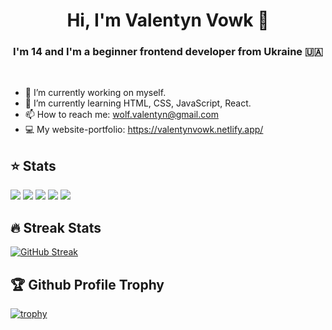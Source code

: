 <h1 align="center">Hi, I'm Valentyn Vowk 👋</h1>
<h3 align="center">I'm 14 and I'm a beginner frontend developer from Ukraine 🇺🇦</h3>  
  
<br>

- 🔭 I’m currently working on myself.
- 🌱 I’m currently learning HTML, CSS, JavaScript, React. 
- 📫 How to reach me: wolf.valentyn@gmail.com
- 💻 My website-portfolio: <a href="https://valentynvowk.netlify.app/" target="_blank">https://valentynvowk.netlify.app/</a>             

## ⭐ Stats  

![](https://github-profile-summary-cards.vercel.app/api/cards/profile-details?username=wolfval&theme=solarized_dark)
![](https://github-profile-summary-cards.vercel.app/api/cards/most-commit-language?username=wolfval&theme=solarized_dark)
![](https://github-profile-summary-cards.vercel.app/api/cards/repos-per-language?username=wolfval&theme=solarized_dark)
![](https://github-profile-summary-cards.vercel.app/api/cards/stats?username=wolfval&theme=solarized_dark)
![](https://github-profile-summary-cards.vercel.app/api/cards/productive-time?username=wolfval&theme=solarized_dark)

## 🔥 Streak Stats
[![GitHub Streak](https://github-readme-streak-stats.herokuapp.com/?user=wolfval)](https://git.io/streak-stats)

## 🏆 Github Profile Trophy

[![trophy](https://github-profile-trophy.vercel.app/?username=wolfval)](https://github.com/ryo-ma/github-profile-trophy)
